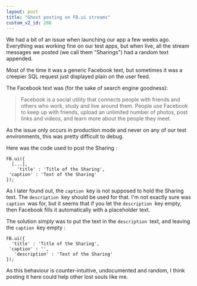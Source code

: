 ```yaml
---
layout: post
title: "Ghost posting on FB.ui streams"
custom_v2_id: 288
---
```


<p>We had a bit of an issue when launching our app a few weeks ago. Everything was working fine on our test apps, but when live, all the stream messages we posted (we call them "Sharings") had a random text appended.</p>
<p>Most of the time it was a generic Facebook text, but sometimes it was a creepier SQL request just displayed plain on the user feed.</p>
<p>The Facebook text was (for the sake of search engine goodness):</p>
<blockquote>
<p>Facebook is a social utility that connects people with friends and  others who work, study and live around them. People use Facebook to keep  up with friends, upload an unlimited number of photos, post links and  videos, and learn more about the people they meet.</p>
</blockquote>
<p>As the issue only occurs in production mode and never on any of our test environments, this was pretty difficult to debug.</p>
<p>Here was the code used to post the Sharing :</p>
<pre><code lang="js">FB.ui({<br />	[...],<br />	'title' : 'Title of the Sharing',<br />	'caption' : 'Text of the Sharing'<br />});</code></pre>
<p>As I later found out, the <code>caption </code>key is not supposed to hold the Sharing text. The <code>description </code>key should be used for that. I'm not exactly sure was <code>caption </code>was for, but it seems that if you let the <code>description </code>key empty, then Facebook fills it automatically with a placeholder text.</p>
<p>The solution simply was to put the text in the <code>description </code>text, and leaving the <code>caption </code>key empty :</p>
<pre><code lang="js">FB.ui({<br />	'title' : 'Title of the Sharing',<br />	'caption' : '',<br />	'description' : 'Text of the Sharing'<br />});</code></pre>
<p>As this behaviour is counter-intuitive, undocumented and random, I think posting it here could help other lost souls like me.</p>